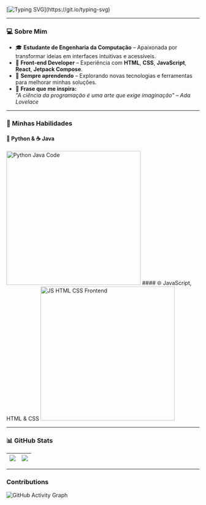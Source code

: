 [![Typing SVG](https://readme-typing-svg.demolab.com?font=Fira+Code&pause=1000&vCenter=true&width=500&lines=Olá%2C+me+chamo+Clara+Ferreira.;Sou+Estudante+de+Engenharia+da+Computação.;Focada+em+Desenvolvimento+Front-end.)](https://git.io/typing-svg)

---

### 💻 Sobre Mim

- 🎓 **Estudante de Engenharia da Computação** – Apaixonada por transformar ideias em interfaces intuitivas e acessíveis.
- 🎨 **Front-end Developer** – Experiência com **HTML**, **CSS**, **JavaScript**, **React**, **Jetpack Compose**.
- 🧠 **Sempre aprendendo** – Explorando novas tecnologias e ferramentas para melhorar minhas soluções.
- 💬 **Frase que me inspira:**  
  _"A ciência da programação é uma arte que exige imaginação" – Ada Lovelace_

---

### 🚀 Minhas Habilidades

#### 🐍 Python & ☕ Java
<img src="https://media.giphy.com/media/coxQHKASG60HrHtvkt/giphy.gif" width="350" alt="Python Java Code">
#### 🌐 JavaScript, HTML & CSS
<img src="https://media.giphy.com/media/fsEaZldNC8A1PJ3mwp/giphy.gif" width="350" alt="JS HTML CSS Frontend">


---


### 📊 GitHub Stats

| <img align="center" src="https://github-readme-stats.vercel.app/api?username=MClaraFerreira5&theme=radical&show_icons=true&hide_border=true" /> | <img align="center" src="https://github-readme-stats.vercel.app/api/top-langs/?username=MClaraFerreira5&layout=compact&theme=radical&hide_border=true" /> |
| -------------------------------------------------------------------------------------------------------------------------------------- | ---------------------------------------------------------------------------------------------------------------------------------------------------- |

---

### Contributions

![GitHub Activity Graph](https://github-readme-activity-graph.vercel.app/graph?username=MClaraFerreira5&theme=react-dark)
